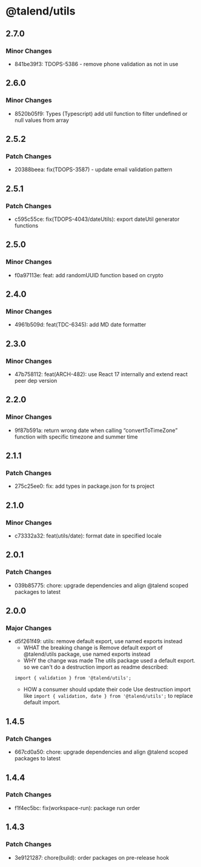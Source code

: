 # @talend/utils

## 2.7.0

### Minor Changes

- 841be39f3: TDOPS-5386 - remove phone validation as not in use

## 2.6.0

### Minor Changes

- 8520b05f9: Types (Typescript) add util function to filter undefined or null values from array

## 2.5.2

### Patch Changes

- 20388beea: fix(TDOPS-3587) - update email validation pattern

## 2.5.1

### Patch Changes

- c595c55ce: fix(TDOPS-4043/dateUtils): export dateUtil generator functions

## 2.5.0

### Minor Changes

- f0a97113e: feat: add randomUUID function based on crypto

## 2.4.0

### Minor Changes

- 4961b509d: feat(TDC-6345): add MD date formatter

## 2.3.0

### Minor Changes

- 47b758112: feat(ARCH-482): use React 17 internally and extend react peer dep version

## 2.2.0

### Minor Changes

- 9f87b591a: return wrong date when calling “convertToTimeZone” function with specific timezone and summer time

## 2.1.1

### Patch Changes

- 275c25ee0: fix: add types in package.json for ts project

## 2.1.0

### Minor Changes

- c73332a32: feat(utils/date): format date in specified locale

## 2.0.1

### Patch Changes

- 039b85775: chore: upgrade dependencies and align @talend scoped packages to latest

## 2.0.0

### Major Changes

- d5f261f49: utils: remove default export, use named exports instead
  - WHAT the breaking change is
    Remove default export of @talend/utils package, use named exports instead
  - WHY the change was made
    The utils package used a default export. so we can't do a destruction import as readme described:
  ```
  import { validation } from '@talend/utils';
  ```
  - HOW a consumer should update their code
    Use destruction import like `import { validation, date } from '@talend/utils';` to replace default import.

## 1.4.5

### Patch Changes

- 667cd0a50: chore: upgrade dependencies and align @talend scoped packages to latest

## 1.4.4

### Patch Changes

- f1f4ec5bc: fix(workspace-run): package run order

## 1.4.3

### Patch Changes

- 3e9121287: chore(build): order packages on pre-release hook
